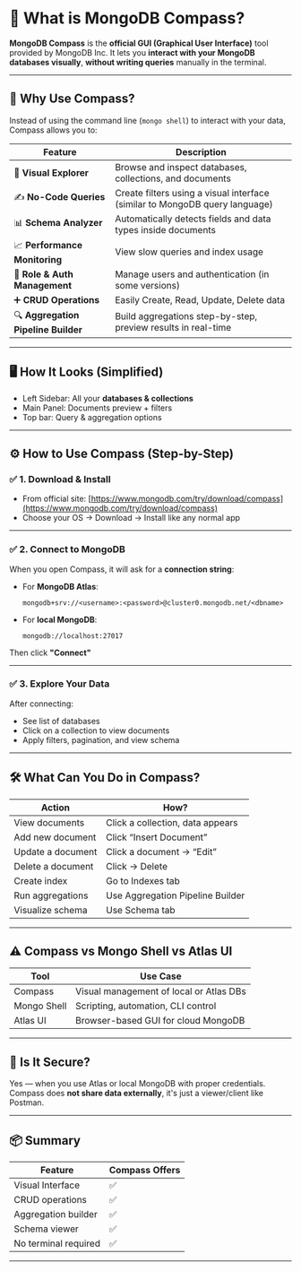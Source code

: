 
# 🍃 What is **MongoDB Compass**?

**MongoDB Compass** is the **official GUI (Graphical User Interface)** tool provided by MongoDB Inc.
It lets you **interact with your MongoDB databases visually**, **without writing queries** manually in the terminal.

---

## 🧠 Why Use Compass?

Instead of using the command line (`mongo shell`) to interact with your data, Compass allows you to:

| Feature                             | Description                                                                 |
| ----------------------------------- | --------------------------------------------------------------------------- |
| 🧭 **Visual Explorer**              | Browse and inspect databases, collections, and documents                    |
| ✍️ **No-Code Queries**              | Create filters using a visual interface (similar to MongoDB query language) |
| 📊 **Schema Analyzer**              | Automatically detects fields and data types inside documents                |
| 📈 **Performance Monitoring**       | View slow queries and index usage                                           |
| 🔐 **Role & Auth Management**       | Manage users and authentication (in some versions)                          |
| ➕ **CRUD Operations**               | Easily Create, Read, Update, Delete data                                    |
| 🔍 **Aggregation Pipeline Builder** | Build aggregations step-by-step, preview results in real-time               |

---

## 🖥️ How It Looks (Simplified)

* Left Sidebar: All your **databases & collections**
* Main Panel: Documents preview + filters
* Top bar: Query & aggregation options

---

## ⚙️ How to Use Compass (Step-by-Step)

### ✅ 1. **Download & Install**

* From official site: [https://www.mongodb.com/try/download/compass](https://www.mongodb.com/try/download/compass)
* Choose your OS → Download → Install like any normal app

---

### ✅ 2. **Connect to MongoDB**

When you open Compass, it will ask for a **connection string**:

* For **MongoDB Atlas**:

  ```
  mongodb+srv://<username>:<password>@cluster0.mongodb.net/<dbname>
  ```
* For **local MongoDB**:

  ```
  mongodb://localhost:27017
  ```

Then click **"Connect"**

---

### ✅ 3. **Explore Your Data**

After connecting:

* See list of databases
* Click on a collection to view documents
* Apply filters, pagination, and view schema

---

## 🛠️ What Can You Do in Compass?

| Action            | How?                             |
| ----------------- | -------------------------------- |
| View documents    | Click a collection, data appears |
| Add new document  | Click “Insert Document”          |
| Update a document | Click a document → “Edit”        |
| Delete a document | Click → Delete                   |
| Create index      | Go to Indexes tab                |
| Run aggregations  | Use Aggregation Pipeline Builder |
| Visualize schema  | Use Schema tab                   |

---

## ⚠️ Compass vs Mongo Shell vs Atlas UI

| Tool        | Use Case                                |
| ----------- | --------------------------------------- |
| Compass     | Visual management of local or Atlas DBs |
| Mongo Shell | Scripting, automation, CLI control      |
| Atlas UI    | Browser-based GUI for cloud MongoDB     |

---

## 🔐 Is It Secure?

Yes — when you use Atlas or local MongoDB with proper credentials. Compass does **not share data externally**, it's just a viewer/client like Postman.

---

## 📦 Summary

| Feature              | Compass Offers |
| -------------------- | -------------- |
| Visual Interface     | ✅              |
| CRUD operations      | ✅              |
| Aggregation builder  | ✅              |
| Schema viewer        | ✅              |
| No terminal required | ✅              |

---